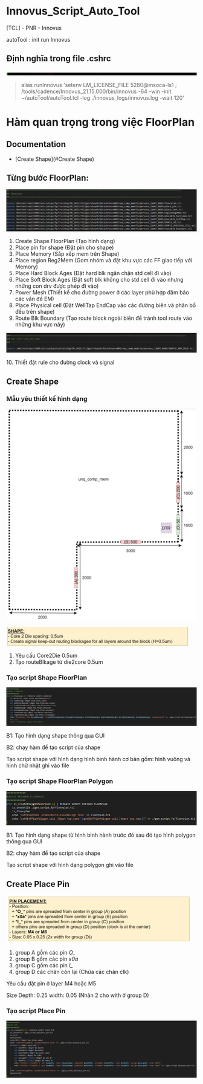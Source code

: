 # Innovus_Script_Auto_Tool
[TCL] - PNR - Innovus <p>
autoTool : init run Innovus <p>

## Định nghĩa trong file .cshrc
<img src="./img/img_0608_cshrc.png"> <p>
> alias runInnovus 'setenv LM_LICENSE_FILE 5280@msoca-ls1 ; /tools/cadence/Innovus_21.15.000/bin/innovus  -64 -win -init ~/autoTool/autoTool.tcl -log ./innovus_logs/innovus.log -wait 120' 

# Hàm quan trọng trong việc FloorPlan

## Documentation
* [Create Shape](#Create Shape)

## Từng bước FloorPlan:
<img src="./img/img_0608_StepFloorPlan.png"> <p>
1. Create Shape FloorPlan (Tạo hình dạng)
2. Place pin for shape (Đặt pin cho shape)
3. Place Memory (Sắp xếp mem trên Shape)
4. Place region Reg2Mem (Gom nhóm và đặt khu vực các FF giao tiếp với Memory)
5. Place Hard Block Ages (Đặt hard blk ngăn chặn std cell đi vào)
6. Place Soft Block Ages (Đặt soft blk không cho std cell đi vào nhưng những con drv được phép đi vào)
7. Power Mesh (Thiết kế cho đường power ở các layer phù hợp đãm bảo các vấn đề EM)
8. Place Physical cell (Đặt WellTap EndCap vào các đường biên và phân bố đều trên shape)
9. Route Blk Boundary (Tạo route block ngoài biên để tránh tool route vào những khu vực này)

<img src="./img/img_0608_StepFloorPlanRule.png"> <p>
10. Thiết đặt rule cho đường clock và signal

## Create Shape
### Mẫu yêu thiết kế hình dạng
<img src="./img/img_0608_ExFloorPlan.png"> <p>
<img src="./img/img_0608_ExFloorPlan1.png"> <p>
1. Yêu cầu Core2Die 0.5um
2. Tạo routeBlkage từ die2core 0.5um

### Tạo script Shape FloorPlan
<img src="./img/img_0608_GenScriptCreateFloorPlanShape.png"> <p>

B1: Tạo hình dạng shape thông qua GUI <p>
B2: chạy hàm để tạo script của shape <p>
Tạo script shape với hình dạng hình bình hành cơ bản gồm: hình vuông và hình chữ nhật ghi vào file <p>

### Tạo script Shape FloorPlan Polygon
<img src="./img/img_0608_GenScriptCreateFloorPlanShapePolygon.png"> <p>

B1: Tạo hình dạng shape từ hình bình hành trước đó sau đó tạo hình polygon thông qua GUI <p>
B2: chạy hàm để tạo script của shape <p>
Tạo script shape với hình dạng polygon ghi vào file <p>

## Create Place Pin
<img src="./img/img_0608_ExPlacePin.png"> <p>
1. group A gồm các pin *O_*
2. group B gồm các pin *x0a*
3. group C gồm các pin *I_*
4. group D các chân còn lại (Chứa các chân clk) 

Yêu cầu đặt pin ở layer M4 hoặc M5 <p>
Size Depth: 0.25 width: 0.05 (Nhân 2 cho with ở group D) <p>

### Tạo script Place Pin
<img src="./img/img_0608_PlacePinForShape.png"> <p>